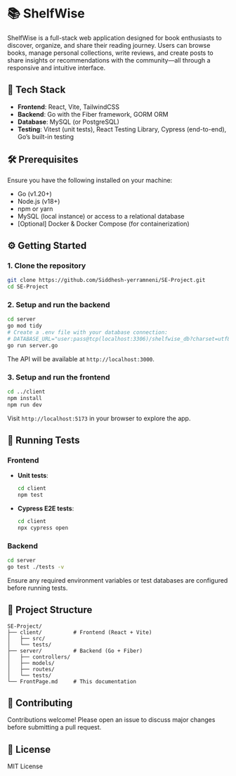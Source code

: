 # 📚 ShelfWise

ShelfWise is a full-stack web application designed for book enthusiasts to discover, organize, and share their reading journey. Users can browse books, manage personal collections, write reviews, and create posts to share insights or recommendations with the community—all through a responsive and intuitive interface.

## 🚀 Tech Stack

- **Frontend**: React, Vite, TailwindCSS  
- **Backend**: Go with the Fiber framework, GORM ORM  
- **Database**: MySQL (or PostgreSQL)  
- **Testing**: Vitest (unit tests), React Testing Library, Cypress (end-to-end), Go’s built-in testing

## 🛠 Prerequisites

Ensure you have the following installed on your machine:
- Go (v1.20+)
- Node.js (v18+)
- npm or yarn
- MySQL (local instance) or access to a relational database
- [Optional] Docker & Docker Compose (for containerization)

## ⚙️ Getting Started

### 1. Clone the repository

```bash
git clone https://github.com/Siddhesh-yerramneni/SE-Project.git
cd SE-Project
```

### 2. Setup and run the backend

```bash
cd server
go mod tidy
# Create a .env file with your database connection:
# DATABASE_URL="user:pass@tcp(localhost:3306)/shelfwise_db?charset=utf8mb4&parseTime=True&loc=Local"
go run server.go
```

The API will be available at `http://localhost:3000`.

### 3. Setup and run the frontend

```bash
cd ../client
npm install
npm run dev
```

Visit `http://localhost:5173` in your browser to explore the app.

## 🧪 Running Tests

### Frontend

- **Unit tests**:
  ```bash
  cd client
  npm test
  ```
- **Cypress E2E tests**:
  ```bash
  cd client
  npx cypress open
  ```

### Backend

```bash
cd server
go test ./tests -v
```

Ensure any required environment variables or test databases are configured before running tests.

## 📂 Project Structure

```
SE-Project/
├── client/          # Frontend (React + Vite)
│   ├── src/
│   └── tests/
├── server/          # Backend (Go + Fiber)
│   ├── controllers/
│   ├── models/
│   ├── routes/
│   └── tests/
└── FrontPage.md     # This documentation
```

## 🤝 Contributing

Contributions welcome! Please open an issue to discuss major changes before submitting a pull request.

## 📄 License

MIT License
